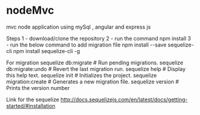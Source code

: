# nodeMvc
mvc node application using mySql , angular and express js

Steps 
1 - download/clone the repository
2 - run the command npm install
3 - run the below command to add migration file
   npm install --save sequelize-cli
   npm install sequelize-cli -g
   
   For migration
     sequelize db:migrate        # Run pending migrations.
     sequelize db:migrate:undo   # Revert the last migration run.
     sequelize help              # Display this help text.
     sequelize init              # Initializes the project.
     sequelize migration:create  # Generates a new migration file.
     sequelize version           # Prints the version number


Link for the sequelize
http://docs.sequelizejs.com/en/latest/docs/getting-started/#installation